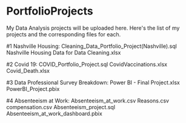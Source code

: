 # PortfolioProjects
My Data Analysis projects will be uploaded here.
Here's the list of my projects and the corresponding files for each.

#1 Nashville Housing: 
   Cleaning_Data_Portfolio_Project(Nashville).sql
   Nashville Housing Data for Data Cleaning.xlsx

#2 Covid 19:
   COVID_Portfolio_Project.sql
   CovidVaccinations.xlsx
   Covid_Death.xlsx

#3 Data Professional Survey Breakdown:
   Power BI - Final Project.xlsx
   PowerBI_Project.pbix

#4 Absenteeism at Work:
   Absenteeism_at_work.csv
   Reasons.csv
   compensation.csv
   Absenteeism_project.sql
   Absenteeism_at_work_dashboard.pbix
